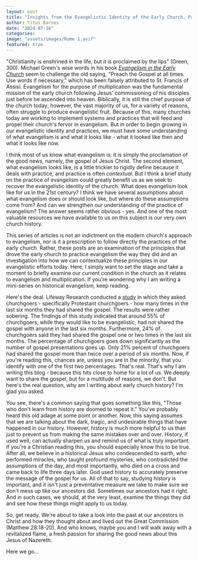 ```yaml
---
layout: post
title: "Insights from the Evangelistic Identity of the Early Church, Part 1"
author: Titus Barnes
date: "2024-07-16"
categories:
image: "assets/images/Rome 1.avif"
featured: true
---
```


"Christianity is enshrined in the life, but it is proclaimed by the lips" (Green, 300). Michael Green's wise words in his book [_Evangelism in the Early Church_](https://www.amazon.com/Evangelism-Early-Church-Michael-Green/dp/0802827683/ref=sr_1_1?crid=3RDCI4BALEHVC&dib=eyJ2IjoiMSJ9.aSaBfIh7586dWzxpOnNhHxY2dCjlN552akKWqhks3exWQUvYHJvrXuS178Xl1FrJ5MOB644mXwijDwrww1ktBFFiZ0Sp_nhnzvub2DWeNI5dviL2xzxn7tpOGXzNYK64VZJqR2a1WC8YRbju1-jJ3XZ7s_JMwyIjIfgXK4-3QCgBC5BjOKjI8wLjWcviF9v6AB3wxikGQaDZdElUoKOwl0tinPHBxRnDjI0HRVvT8Ek.o9WbTFszofayhkcShV_EKKJEspIjNYvoLOw9TAHY8fQ&dib_tag=se&keywords=evangelism+in+the+early+church&qid=1720812665&s=books&sprefix=evangelism+in+the+early+church%2Cstripbooks%2C83&sr=1-1) seem to challenge the old saying, "Preach the Gospel at all times. Use words if necessary," which has been falsely attributed to St. Francis of Assisi. Evangelism for the purpose of multiplication was the fundamental mission of the early church following Jesus' commissioning of his disciples just before he ascended into heaven. Biblically, it is still the chief purpose of the church today; however, the vast majority of us, for a variety of reasons, often struggle to produce evangelistic fruit. Because of this, many churches today are working to implement systems and practices that will feed and propel their church's fervor in evangelism. But in order to begin growing in our evangelistic identity and practices, we must have some understanding of what evangelism is and what it looks like - what it looked like then and what it looks like now.

I think most of us know what evangelism is: it is simply the proclamation of the good news, namely, the gospel of Jesus Christ. The second element, what evangelism looks like, is a little trickier to rigidly define because it deals with practice, and practice is often _contextual_. But I think a brief study on the practice of evangelism could greatly benefit us as we seek to recover the evangelistic identity of the church. What does evangelism look like for us in the 21st century? I think we have several assumptions about what evangelism does or should look like, but where do these assumptions come from? And can we strengthen our understanding of the practice of evangelism? The answer seems rather obvious - yes. And one of the most valuable resources we have available to us on this subject is our very own church history.

This series of articles is not an indictment on the modern church's approach to evangelism, nor is it a prescription to follow directly the practices of the early church. Rather, these posts are an examination of the principles that drove the early church to practice evangelism the way they did and an investigation into how we can contextualize these principles in our evangelistic efforts today. Here, I simply want to set the stage and take a moment to briefly examine our current condition in the church as it relates to evangelism and multiplication. If you're wondering why I am writing a mini-series on historical evangelism, keep reading.

Here's the deal. Lifeway Research conducted a [study](https://research.lifeway.com/2019/04/23/evangelism-more-prayed-for-than-practiced-by-churchgoers/) in which they asked churchgoers - specifically Protestant churchgoers - how many times in the last six months they had shared the gospel. The results were rather sobering. The findings of this study indicated that around 55% of churchgoers, while they would like to be evangelistic, had not shared the gospel with anyone in the last six months. Furthermore, 24% of churchgoers said they had shared the gospel one or two times in the last six months. The percentage of churchgoers goes down significantly as the number of gospel presentations goes up. Only 21% percent of churchgoers had shared the gospel more than twice over a period of six months. Now, if you're reading this, chances are, unless you are in the minority, that you identify with one of the first two percentages. That's real. That's why I am writing this blog - because this hits close to home for a lot of us. We deeply want to share the gospel, but for a multitude of reasons, we don't.  But here's the real question, why am I writing about early church history? I'm glad you asked.

You see, there's a common saying that goes something like this, "Those who don't learn from history are doomed to repeat it." You've probably heard this old adage at some point or another. Now, this saying assumes that we are talking about the dark, tragic, and undesirable things that have happened in our history. However, history is much more helpful to us than just to prevent us from making the same mistakes over and over. History, if used well, can actually sharpen us and remind us of what is truly important. If you're a Christian reading this, you should especially know this to be true. After all, we believe in a historical Jesus who condescended to earth, who performed miracles, who taught profound mysteries, who contradicted the assumptions of the day, and most importantly, who died on a cross and came back to life three days later. God used history to accurately preserve the message of the gospel for us. All of that to say, studying history is important, and it isn't just a preventative measure we take to make sure we don't mess up like our ancestors did. Sometimes our ancestors had it right. And in such cases, we should, at the very least, examine the things they did and see how these things might apply to us today.

So, get ready. We're about to take a look into the past at our ancestors in Christ and how they thought about and lived out the Great Commission (Matthew 28:18-20). And who knows, maybe you and I will walk away with a revitalized flame, a fresh passion for sharing the good news about this Jesus of Nazereth. 

Here we go...